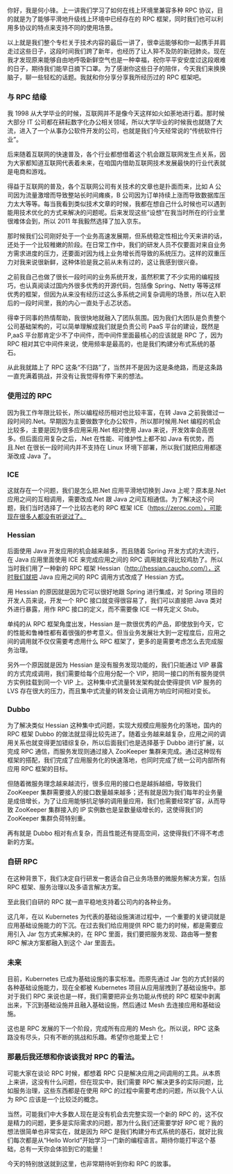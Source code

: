 你好，我是何小锋。上一讲我们学习了如何在线上环境里兼容多种 RPC 协议，目的就是为了能够平滑地升级线上环境中已经存在的 RPC 框架，同时我们也可以利用多协议的特点来支持不同的使用场景。

以上就是我们整个专栏关于技术内容的最后一讲了，很幸运能够和你一起携手并肩走过这些日子，这段时间我们跨了新年，也经历了让人猝不及防的新冠肺炎。现在我才发现原来能够自由地呼吸新鲜空气也是一种幸福，祝你平平安安度过这段艰难的日子，期待我们能早日摘下口罩。为了感谢你这些日子的陪伴，今天我们来换换脑子，聊一些轻松的话题。我就和你分享分享我所经历过的 RPC 框架吧。

### 与 RPC 结缘

我 1998 从大学毕业的时候，互联网并不是像今天这样如火如荼地进行着。那时候大部分 IT 公司都在耕耘数字化办公相关领域，所以大学毕业的时候我也就随了大流，进入了一个从事办公软件开发的公司，也就是我们今天经常说的“传统软件行业”。

后来随着互联网的快速普及，各个行业都想借着这个机会跟互联网发生点关系，因为大家都知道互联网代表着未来，在咱国内借助互联网技术发展最快的行业代表就是电商和游戏。

得益于互联网的普及，各个互联网公司有关技术的文章也是扑面而来，比如 A 公司因为流量激增而导致整站长时间瘫痪，B 公司因为订单持续上涨而导致数据库压力太大等等。每当我看到类似技术文章的时候，我都在想自己什么时候也可以遇到能用技术优化的方式来解决的问题呢。后来发现这些“设想”在我当时所在的行业里很难体会到，所以 2011 年我毅然选择了加入京东。

那时候我们公司刚好处于一个业务高速发展期，但系统稳定性相比今天来讲的话，还处于一个比较稚嫩的阶段。在日常工作中，我们的研发人员不仅要面对来自业务方需求进度的压力，还要面对因为线上业务增长而导致的系统压力。这样的双重压力对我来说很新鲜，这种体验是我之前从未有过的，这让我感到很兴奋。

之前我自己也做了很长一段时间的业务系统开发，虽然积累了不少实用的编程技巧，也认真阅读过国内外很多优秀的开源代码，包括像 Spring、Netty 等等这样优秀的框架，但因为从来没有经历过这么多系统之间复杂调用的场景，所以在入职后的一段时间里，我的内心一直处于忐忑状态。

得幸于同事的热情帮助，我很快地就融入了团队氛围。因为我们大团队是负责整个公司基础架构的，可以简单理解成我们就是负责公司 PaaS 平台的建设，既然是 P,aaS 平台那肯定少不了中间件，而中间件里面最核心的应该就是 RPC 了，因为 RPC 相对其它中间件来说，使用频率是最高的，也是我们构建分布式系统的基石。

从此我就踏上了 RPC 这条“不归路”了，当然并不是因为这是条绝路，而是这条路一直充满着挑战，并没有让我觉得有停下来的想法。

### 使用过的 RPC

因为我工作年限比较长，所以编程经历相对也比较丰富，在转 Java 之前我做过一段时间的.Net。早期因为主要做数字化办公软件，所以那时候用.Net 编程的机会比较多，主要是因为很多应用采用.Net 相对使用 Java 来说，开发效率会高很多。但后面应用复杂之后，.Net 在性能、可维护性上都不如 Java 有优势，而且.Net 在很长一段时间内并不支持在 Linux 环境下部署，所以我们就把应用都逐渐改成 Java 了。

### ICE

这就存在一个问题，我们是怎么把.Net 应用平滑地切换到 Java 上呢？原本是.Net 应用之间的互相调用，需要改成.Net 跟 Java 之间互相通信。为了解决这个问题，我们当时选择了一个比较古老的 RPC 框架 ICE（https://zeroc.com），可能现在很多人都没有听说过了。

### Hessian

后面使用 Java 开发应用的机会越来越多，而且随着 Spring 开发方式的大流行，在 Java 应用里面使用 ICE 来完成应用之间的 RPC 调用就变得比较鸡肋了。所以当时我们用了一种新的 RPC 框架 Hessian（http://hessian.caucho.com/），这时我们就把 Java 应用之间的 RPC 调用方式改成了 Hessian 方式。

用 Hessian 的原因就是因为它可以很好地跟 Spring 进行集成，对 Spring 项目的开发人员来说，开发一个 RPC 接口就变得很容易了，我们可以直接把 Java 类对外进行暴露，用作 RPC 接口的定义，而不需要像 ICE 一样先定义 Stub。

单纯的从 RPC 框架角度出发，Hessian 是一款很优秀的产品，即使放到今天，它的性能和鲁棒性都有着很强的参考意义。但当业务发展壮大到一定程度后，应用之间的调用就不仅仅需要考虑用什么 RPC 框架了，更多的是需要考虑怎么去完成服务治理。

另外一个原因就是因为 Hessian 是没有服务发现功能的，我们只能通过 VIP 暴露的方式完成调用，我们需要给每个应用分配一个 VIP，把同一接口的所有服务提供方实例挂载到同一个 VIP 上。这种集中式流量转发架构就会使得提供 VIP 服务的 LVS 存在很大的压力，而且集中式流量的转发会让调用方响应时间相对变长。

### Dubbo

为了解决类似 Hessian 这种集中式问题，实现大规模应用服务化的落地，国内的 RPC 框架 Dubbo 的做法就显得比较先进了。随着业务越来越复杂，应用之间的调用关系也就变得更加错综复杂，所以后面我们也是选择基于 Dubbo 进行扩展，以完成 RPC 通信，而服务发现则通过接入 ZooKeeper 集群来完成。通过这种现有框架的搭配，我们完成了应用服务化的快速落地，也同时完成了统一公司内部所有应用 RPC 框架的目标。

但随着微服务理念越来越流行，很多应用的接口也是越拆越细，导致我们 ZooKeeper 集群需要接入的接口数量越来越多；还有就是因为我们每年的业务量是成倍增长，为了让应用能够抗足够的调用量应用，我们也需要经常扩容，从而导致 ZooKeeper 集群接入的 IP 实例数也是呈数量级增长的，这使得我们的 ZooKeeper 集群负荷特别重。

再有就是 Dubbo 相对有点复杂，而且性能还有提高空间，这使得我们不得不考虑新的方案。

### 自研 RPC

在这种背景下，我们决定自行研发一套适合自己业务场景的微服务解决方案，包括 RPC 框架、服务治理以及多语言解决方案。

至此我们自研的 RPC 就一直平稳地支持着公司内的各种业务。

这几年，在以 Kubernetes 为代表的基础设施演进过程中，一个重要的关键词就是应用基础设施能力的下沉。在过去我们给应用提供 RPC 能力的时候，都是需要应用引入 Jar 包方式来解决的，在 RPC 里面，我们要把服务发现、路由等一整套 RPC 解决方案都融入到这个 Jar 里面去。

### 未来

目前，Kubernetes 已成为基础设施的事实标准。而原先通过 Jar 包的方式封装的各种基础设施能力，现在全都被 Kubernetes 项目从应用层拽到了基础设施中。那对于我们 RPC 来说也是一样，我们需要把非业务功能从传统的 RPC 框架中剥离出来，下沉到基础设施并且融入基础设施，然后通过 Mesh 去连接应用和基础设施。

这也是 RPC 发展的下一个阶段，完成所有应用的 Mesh 化。所以说，RPC 这条路没有尽头，只有不断的挑战和乐趣。希望你也能爱上它！

### 那最后我还想和你谈谈我对 RPC 的看法。

可能大家在谈论 RPC 时候，都想着 RPC 只是解决应用之间调用的工具。从本质上来讲，这没有什么问题，但在现实中，我们需要 RPC 解决更多的实际问题，比如服务治理，这些东西都是在使用 RPC 的过程中需要考虑的问题，所以我个人认为 RPC 应该是一个比较泛的概念。

当然，可能我们中大多数人现在是没有机会去完整实现一个新的 RPC 的，这不仅是精力的问题，更多是实际需求的问题，那为什么我们还需要学好 RPC 呢？我的想法很简单也非常实在，就是因为 RPC 是我们构建分布式系统的基石，就好比我们每次都是从“Hello World”开始学习一门新的编程语言。期待你能打牢这个基础，总有一天你会体验到它的能量！

今天的特别放送就到这里，也非常期待听到你和 RPC 的故事。

